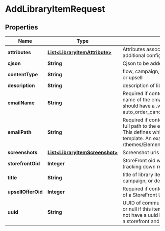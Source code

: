

# AddLibraryItemRequest


## Properties

| Name | Type | Description | Notes |
|------------ | ------------- | ------------- | -------------|
|**attributes** | [**List&lt;LibraryItemAttribute&gt;**](LibraryItemAttribute.md) | Attributes associated with the library item to contain additional configuration. |  [optional] |
|**cjson** | **String** | Cjson to be added to library |  [optional] |
|**contentType** | **String** | flow, campaign, cjson, email, transactional_email, postcard or upsell |  [optional] |
|**description** | **String** | description of library item |  [optional] |
|**emailName** | **String** | Required if content_type is transactional_email. This is the name of the email template (html, not text).  This name should have a .vm file extension.  An example is auto_order_cancel_html.vm |  [optional] |
|**emailPath** | **String** | Required if content_type is transactional_email. This is the full path to the email template stored in the file system.  This defines which StoreFront contains the desired email template.  An example is /themes/Elements/core/emails/auto_order_cancel_html.vm |  [optional] |
|**screenshots** | [**List&lt;LibraryItemScreenshot&gt;**](LibraryItemScreenshot.md) | Screenshot urls for display |  [optional] |
|**storefrontOid** | **Integer** | StoreFront oid where content originates necessary for tracking down relative assets |  [optional] |
|**title** | **String** | title of library item, usually the name of the flow or campaign, or description of cjson |  [optional] |
|**upsellOfferOid** | **Integer** | Required if content_type is upsell. This is object identifier of a StoreFront Upsell Offer. |  [optional] |
|**uuid** | **String** | UUID of communication flow, campaign, email, postcard, or null if this item is something else. transactional_email do not have a uuid because they are singleton objects within a storefront and easily identifiable by name |  [optional] |



